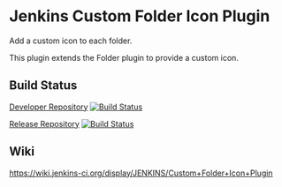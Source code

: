 Jenkins Custom Folder Icon Plugin
==============================

Add a custom icon to each folder.

This plugin extends the Folder plugin to provide a custom icon.

Build Status
------------

[Developer Repository][1] [![Build Status](https://buildhive.cloudbees.com/job/strangelookingnerd/job/custom-folder-icon-plugin/badge/icon)](https://buildhive.cloudbees.com/job/strangelookingnerd/job/custom-folder-icon-plugin/)

[Release Repository][2] [![Build Status](https://buildhive.cloudbees.com/job/jenkinsci/job/custom-folder-icon-plugin/badge/icon)](https://buildhive.cloudbees.com/job/jenkinsci/job/custom-folder-icon-plugin/)

Wiki
----

https://wiki.jenkins-ci.org/display/JENKINS/Custom+Folder+Icon+Plugin

[1]: https://github.com/strangelookingnerd/custom-folder-icon-plugin
[2]: https://github.com/jenkinsci/custom-folder-icon-plugin
